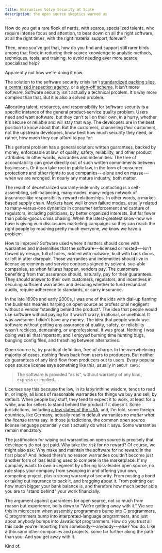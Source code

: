 ```yaml
---
title: Warranties Solve Security at Scale
description: the open source skeptics warned us
---
```


How do you get a rare flock of nerds, with scarce, specialized talents, who require intense focus and attention, to bear down on all the right software, at all the right times, with the right material support, forever?

Then, once you've got that, how do you find and support still rarer birds among that flock in reducing their scarce knowledge to analytic methods, techniques, tools, and training, to avoid needing ever more scarce specialized help?

Apparently not how we're doing it now.

The solution to the software security crisis isn't [standardized packing slips](https://en.wikipedia.org/wiki/Software_bill_of_materials), [a centralized inspection agency](https://openssf.org/), or a [sign-off scheme](https://blog.tidelift.com/the-state-of-package-signing-across-package-managers).  It isn't more software.  Software security isn't actually a technical problem.  It's way more complex than that.  But it is also a solved problem.

Allocating talent, resources, and responsibility for software security is a specific instance of the general product-service quality problem.  Users need and want software, but they can't tell on their own, in a hurry, whether it's secure or reliable and will stay that way.  The developers are in the best position to know about that.  But the customers, channeling _their_ customers, not the upstream developers, know best how much security they need, or rather, how much they can afford to pay for.

This general problem has a general solution: written guarantees, backed by money, enforceable at law, of quality, safety, reliability, and other product attributes.  In other words, warranties and indemnities.  The tree of accountability can grow directly out of such written commitments between businesses.  Or it can take root in public law, in the form of consumer protections and other rights to sue companies---alone and en masse---when we are wronged.  In nearly any mature industry, both matter.

The result of decentralized warranty-indemnity contacting is a self-assembling, self-balancing, many-nodes, many-edges network of insurance-like responsibility-reward relationships.  In other words, a market-based supply chain.  Markets have well known failure modes, usually related to many-versus-one dynamics in consumer enforcement and capture of regulators, including politicians, by better organized interests.  But far fewer than public-goods crisis chasing.  When the latest-greatest know-how we have is giving vuln disclosures marketing campaigns so they can reach the right people by reaching pretty much everyone, we know we have a problem.

How to improve?  Software used where it matters should come with warranties and indemnities that the software---licensed or hosted---isn't flawed by design, full of holes, riddled with malware, built with back doors, or left in utter disrepair.  Those warranties and indemnities should live in license agreements and service contracts signed by solvent, sue-able companies, so when failures happen, vendors pay.  The customers benefiting from that assurance should, naturally, pay for their guarantees.  They should answer to their own customers, regulators, and incentives in securing sufficient warranties and deciding whether to fund redundant audits, require adherence to standards, or carry insurance.

In the late 1990s and early 2000s, I was one of the kids with dial-up flaming the business meanies harping on open source as professional negligent without a vendor "standing behind the product".  The idea that people would use software without paying for it wasn't crazy, irrational, or unethical.  It was awesome.  I didn't have any money.  The idea that people would use software without getting any assurance of quality, safety, or reliability wasn't reckless, demeaning, or unprofessional.  It was great.  Nothing I was doing was all that important, and I _enjoyed_ burning time hunting bugs, bungling config files, and thrashing between alternatives.

Open source is, by practical definition, free of charge.  In the overwhelming majority of cases, nothing flows back from users to producers.  But neither do guarantees of any kind flow from producers out to users.  Every popular open source license says something like this, usually in `SHOUT CAPS`:

> The software is provided "as is", without warranty of any kind, express or implied....

Licenses say this because the law, in its labyrinthine wisdom, tends to read in, or imply, all kinds of reasonable warranties for things we buy and sell, by default.  When people buy stuff, they tend to expect it to work, at least for a while, and for sellers to stand behind the product if it doesn't.  Some jurisdictions, including [a few states of the USA](https://en.wikipedia.org/wiki/UCITA), and, I'm told, some foreign countries, like Germany, actually read in default warranties _no matter what the license terms_ say.  In those jurisdictions, the common open source license language potentially can't actually do what it says.  Some warranties remain mandatory.

The justification for wiping out warranties on open source is precisely that developers do not get paid.  Why take the risk for no reward?  Of course, we might also ask: Why make and maintain the software for no reward in the first place?  And indeed there's no reason warranties couldn't become just another form of loss leading used to compete in the marketplace.  If my company wants to own a segment by offering loss-leader open source, no rule stops your company from swooping in and offering your own, competing project, plus a strong warranty of security.  From posting a bond or taking out insurance to back it, and bragging about it.  From pointing out how much bigger your bank balance is, and therefore how much better able you are to "stand behind" your work financially.

The argument against guarantees for open source, not so much from reason but experience, boils down to "We're getting away with it."  We see this in microcosm when assembly programmers bump into C programmers, C programmers bump into interpreted-language programmers, and just about anybody bumps into JavaScript programmers.  How do you trust all this code you're importing from somebody---anybody---else?  You do.  Like a thousand other companies and projects, some far further along the path than you.  And you get away with it.

Kind of.
